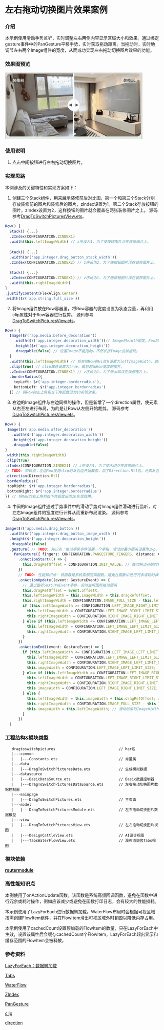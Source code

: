 # 左右拖动切换图片效果案例

### 介绍

本示例使用滑动手势监听，实时调整左右两侧内容显示区域大小和效果。通过绑定gesture事件中的PanGesture平移手势，实时获取拖动距离。当拖动时，实时地调节左右两个Image组件的宽度，从而成功实现左右拖动切换图片效果的功能。

### 效果图预览

![](../../product/entry/src/main/resources/base/media/drag_to_switch_pictures.gif)

### 使用说明

1. 点击中间按钮进行左右拖动切换图片。

### 实现思路

本例涉及的关键特性和实现方案如下：

1. 创建三个Stack组件，用来展示装修前后对比图，第一个和第三个Stack分别存放装修前的图片和装修后的图片，zIndex设置为1。第二个Stack存放按钮的图片，zIndex设置为2，这样按钮的图片就会覆盖在两张装修图片之上。
   源码参考[DragToSwitchPicturesView.ets](./src/main/ets/components/view/DragToSwitchPicturesView.ets)。

```ts
Row() {
  Stack() {...}
  .zIndex(CONFIGURATION.ZINDEX1)
  .width(this.leftImageWidth) // z序设为1，为了使按钮图片浮在装修图片上。

  Stack() {...}
  .width($r('app.integer.drag_button_stack_width'))
  .zIndex(CONFIGURATION.ZINDEX2) // z序设为2，为了使按钮图片浮在装修图片上。

  Stack() {...}
  .zIndex(CONFIGURATION.ZINDEX1) // z序设为1，为了使按钮图片浮在装修图片上。
  .width(this.rightImageWidth)
}
.justifyContent(FlexAlign.Center)
.width($r('app.string.full_size'))
```

2. 将Image组件放在Row容器里，将Row容器的宽度设置为状态变量，再利用clip属性对于Row容器进行裁剪。
   源码参考[DragToSwitchPicturesView.ets](./src/main/ets/components/view/DragToSwitchPicturesView.ets)。

```ts
Row() {
  Image($r('app.media.before_decoration'))
    .width($r('app.integer.decoration_width'))// Image的width固定，Row的宽度变化，通过裁剪实现布局效果。
    .height($r('app.integer.decoration_height'))
    .draggable(false) // 设置Image不能拖动，不然长按Image会被拖动。
  }
  .width(this.leftImageWidth) // 将左侧Row的width设置为leftImageWidth，这样左侧Row的width随leftImageWidth的变化而变化。
  .clip(true) // clip属性设置为true，裁剪超出Row宽度的图片。
  .zIndex(CONFIGURATION.ZINDEX1) // z序设为1，为了使水印浮在装修图片上。
  .borderRadius({
    topLeft: $r('app.integer.borderradius'),
    bottomLeft: $r('app.integer.borderradius')
  }) // 将Row的左上角和左下角弧度设为10实现效果。
```

3. 右边的Image组件与左边同样的操作，但是新增了一个direction属性，使元素从右至左进行布局，为的是让Row从左侧开始裁剪。
   源码参考[DragToSwitchPicturesView.ets](./src/main/ets/components/view/DragToSwitchPicturesView.ets)。

```ts
Row() {
 Image($r('app.media.after_decoration'))
   .width($r('app.integer.decoration_width'))
   .height($r('app.integer.decoration_height'))
   .draggable(false)
}
.width(this.rightImageWidth)
.clip(true)
.zIndex(CONFIGURATION.ZINDEX1) // z序设为1，为了使水印浮在装修图片上。
// TODO: 知识点：左边Row使用clip时从右边开始裁剪，加了Direction.Rtl后，元素从右到左布局，右边Row使用clip时从左边开始裁剪，这是实现滑动改变视图内容大小的关键。
.direction(Direction.Rtl)
.borderRadius({
 topRight: $r('app.integer.borderradius'),
 bottomRight: $r('app.integer.borderradius')
}) // 将Row的右上角和右下角弧度设为10实现效果。
```

4. 中间的Image组件通过手势事件中的滑动手势对Image组件滑动进行监听，对左右Image组件的宽度进行计算从而重新布局渲染。
   源码参考[DragToSwitchPicturesView.ets](./src/main/ets/components/view/DragToSwitchPicturesView.ets)。

```ts
Image($r('app.media.drag_button'))
  .width($r('app.integer.drag_button_image_width'))
  .height($r('app.integer.decoration_height'))
  .draggable(false)
  .gesture( // TODO: 知识点：拖动手势事件设置一个手指，滑动的最小距离设置为1vp，实现滑动时按钮跟手动效。
    PanGesture({ fingers: CONFIGURATION.PANGESTURE_FINGERS, distance: CONFIGURATION.PANGESTURE_DISTANCE })
      .onActionStart(() => {
        this.dragRefOffset = CONFIGURATION.INIT_VALUE; // 每次拖动开始时将图标拖动的距离初始化。
      })
      // TODO: 性能知识点: 该函数是系统高频回调函数，避免在函数中进行冗余或耗时操作，例如应该减少或避免在函数打印日志，会有较大的性能损耗。
      .onActionUpdate((event: GestureEvent) => {
        // 通过监听GestureEvent事件，实时监听图标拖动距离
        this.dragRefOffset = event.offsetX;
        this.leftImageWidth = this.imageWidth + this.dragRefOffset;
        this.rightImageWidth = CONFIGURATION.IMAGE_FULL_SIZE - this.leftImageWidth;
        if (this.leftImageWidth >= CONFIGURATION.LEFT_IMAGE_RIGHT_LIMIT_SIZE) { // 当leftImageWidth大于等于310vp时，设置左右Image为固定值，实现停止滑动效果。
          this.leftImageWidth = CONFIGURATION.LEFT_IMAGE_RIGHT_LIMIT_SIZE;
          this.rightImageWidth = CONFIGURATION.RIGHT_IMAGE_RIGHT_LIMIT_SIZE;
        } else if (this.leftImageWidth <= CONFIGURATION.LEFT_IMAGE_LEFT_LIMIT_SIZE) { // 当leftImageWidth小于等于30vp时，设置左右Image为固定值，实现停止滑动效果。
          this.leftImageWidth = CONFIGURATION.LEFT_IMAGE_LEFT_LIMIT_SIZE;
          this.rightImageWidth = CONFIGURATION.RIGHT_IMAGE_LEFT_LIMIT_SIZE;
        }
      })
      .onActionEnd((event: GestureEvent) => {
        if (this.leftImageWidth <= CONFIGURATION.LEFT_IMAGE_LEFT_LIMIT_SIZE) {
          this.leftImageWidth = CONFIGURATION.LEFT_IMAGE_LEFT_LIMIT_SIZE;
          this.rightImageWidth = CONFIGURATION.RIGHT_IMAGE_LEFT_LIMIT_SIZE;
          this.imageWidth = CONFIGURATION.LEFT_IMAGE_LEFT_LIMIT_SIZE;
        } else if (this.leftImageWidth >= CONFIGURATION.LEFT_IMAGE_RIGHT_LIMIT_SIZE) {
          this.leftImageWidth = CONFIGURATION.LEFT_IMAGE_RIGHT_LIMIT_SIZE;
          this.rightImageWidth = CONFIGURATION.RIGHT_IMAGE_RIGHT_LIMIT_SIZE;
          this.imageWidth = CONFIGURATION.LEFT_IMAGE_RIGHT_LIMIT_SIZE;
        } else {
          this.leftImageWidth = this.imageWidth + this.dragRefOffset; // 滑动结束时leftImageWidth等于左边原有Width+拖动距离。
          this.rightImageWidth = CONFIGURATION.IMAGE_FULL_SIZE - this.leftImageWidth; // 滑动结束时rightImageWidth等于340-leftImageWidth。
          this.imageWidth = this.leftImageWidth; // 滑动结束时ImageWidth等于leftImageWidth。
        }
      })
  )
```

### 工程结构&模块类型

```
   dragtoswitchpictures                             // har包
   |---common
   |   |---Constants.ets                            // 常量类
   |---data
   |   |---DragToSwitchPicturesData.ets             // 生成模拟数据
   |---datasource
   |   |---BasicDataSource.ets                      // Basic数据控制器
   |   |---DragToSwitchPicturesDataSource.ets       // 左右拖动切换图片数据控制器
   |---mainpage
   |   |---DragToSwitchPictures.ets                 // 主页面
   |---model
   |   |---DragToSwitchPicturesModule.ets           // 左右拖动切换图片数据模型
   |---view
   |   |---DragToSwitchPicturesView.ets             // 左右拖动切换图片视图
   |   |---DesignCattleView.ets                     // AI设计视图
   |   |---TabsWaterFlowView.ets                    // 瀑布流嵌套Tabs视图
```

### 模块依赖

[**routermodule**](../routermodule)

### 高性能知识点

本例使用了onActionUpdate函数。该函数是系统高频回调函数，避免在函数中进行冗余或耗时操作，例如应该减少或避免在函数打印日志，会有较大的性能损耗。

本示例使用了LazyForEach进行数据懒加载，WaterFlow布局时会根据可视区域按需创建FlowItem组件，并在FlowItem滑出可视区域外时销毁以降低内存占用。

本示例使用了cachedCount设置预加载的FlowItem的数量，只在LazyForEach中生效，设置该属性后会缓存cachedCount个FlowItem，LazyForEach超出显示和缓存范围的FlowItem会被释放。

### 参考资料

[LazyForEach：数据懒加载](https://developer.huawei.com/consumer/cn/doc/harmonyos-guides/arkts-rendering-control-lazyforeach-0000001820879609)

[Tabs](https://developer.huawei.com/consumer/cn/doc/harmonyos-references-V2/ts-container-tabs-0000001478181433-V2)

[WaterFlow](https://developer.huawei.com/consumer/cn/doc/harmonyos-references/ts-container-waterflow-0000001774280974)

[ZIndex](https://developer.huawei.com/consumer/cn/doc/harmonyos-references/ts-universal-attributes-z-order-0000001820880821)

[PanGesture](https://developer.huawei.com/consumer/cn/doc/harmonyos-references-V2/ts-basic-gestures-pangesture-0000001427744804-V2)

[clip](https://developer.huawei.com/consumer/cn/doc/harmonyos-references/ts-universal-attributes-sharp-clipping-0000001821000801)

[direction](https://developer.huawei.com/consumer/cn/doc/harmonyos-references/ts-universal-attributes-location-0000001774121170#ZH-CN_TOPIC_0000001774121170__direction)
